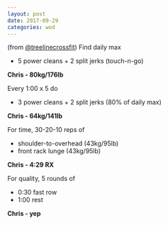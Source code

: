 ```yaml
---
layout: post
date: 2017-09-29
categories: wod
---
```


(from [@treelinecrossfit](http://www.treelinecrossfit.com)) Find daily max
- 5 power cleans + 2 split jerks (touch-n-go)

**Chris - <span>80kg/176lb</span>**

Every 1:00 x 5 do
- 3 power cleans + 2 split jerks (80% of daily max)

**Chris - <span>64kg/141lb</span>**

For time, 30-20-10 reps of
- shoulder-to-overhead (43kg/95lb)
- front rack lunge (43kg/95lb)

**Chris - <span>4:29 RX</span>**

For quality, 5 rounds of
- 0:30 fast row
- 1:00 rest

**Chris - <span>yep</span>**
